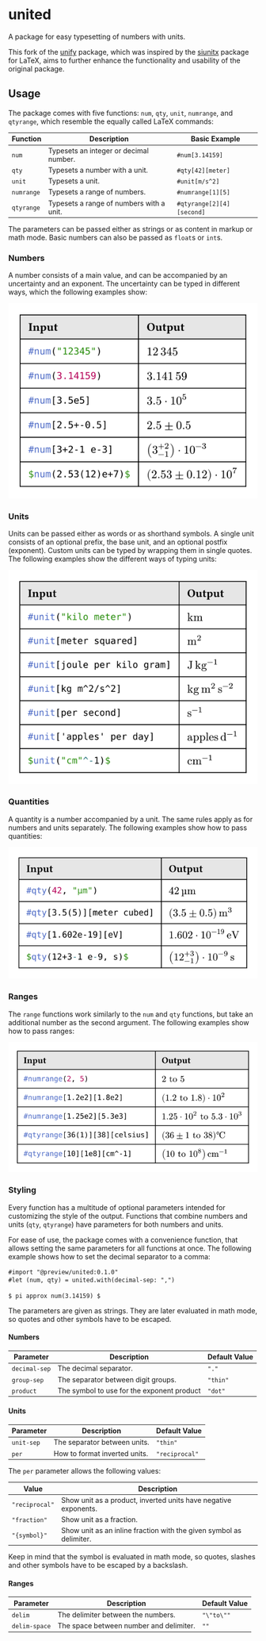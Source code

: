 # united
A package for easy typesetting of numbers with units.

This fork of the [unify](https://github.com/ChHecker/unify) package, which was inspired by the [siunitx](https://ctan.org/pkg/siunitx) package for LaTeX, aims to further enhance the functionality and usability of the original package.

## Usage
The package comes with five functions: `num`, `qty`, `unit`, `numrange`, and `qtyrange`, which resemble the equally called LaTeX commands:

| Function   | Description                              | Basic Example            |
|------------|------------------------------------------|--------------------------|
| `num`      | Typesets an integer or decimal number.   | `#num[3.14159]`          |
| `qty`      | Typesets a number with a unit.           | `#qty[42][meter]`        |
| `unit`     | Typesets a unit.                         | `#unit[m/s^2]`           |
| `numrange` | Typesets a range of numbers.             | `#numrange[1][5]`        |
| `qtyrange` | Typesets a range of numbers with a unit. | `#qtyrange[2][4][second]`|

The parameters can be passed either as strings or as content in markup or math mode. Basic numbers can also be passed as `float`s or `int`s.

### Numbers
A number consists of a main value, and can be accompanied by an uncertainty and an exponent. The uncertainty can be typed in different ways, which the following examples show:

![Example of numbers](examples/numbers.svg)

### Units
Units can be passed either as words or as shorthand symbols. A single unit consists of an optional prefix, the base unit, and an optional postfix (exponent). Custom units can be typed by wrapping them in single quotes. The following examples show the different ways of typing units:

![Example of units](examples/units.svg)

### Quantities
A quantity is a number accompanied by a unit. The same rules apply as for numbers and units separately. The following examples show how to pass quantities:

![Example of quantities](examples/quantities.svg)

### Ranges
The `range` functions work similarly to the `num` and `qty` functions, but take an additional number as the second argument. The following examples show how to pass ranges:

![Example of ranges](examples/ranges.svg)  

### Styling
Every function has a multitude of optional parameters intended for customizing the style of the output. Functions that combine numbers and units (`qty`, `qtyrange`) have parameters for both numbers and units.

For ease of use, the package comes with a convenience function, that allows setting the same parameters for all functions at once. The following example shows how to set the decimal separator to a comma:

```typ
#import "@preview/united:0.1.0"
#let (num, qty) = united.with(decimal-sep: ",")

$ pi approx num(3.14159) $
```

The parameters are given as strings. They are later evaluated in math mode, so quotes and other symbols have to be escaped.

#### Numbers

| Parameter     | Description                                | Default Value  |
|---------------|--------------------------------------------|----------------|
| `decimal-sep` | The decimal separator.                     | `"."`          |
| `group-sep`   | The separator between digit groups.        | `"thin"`       |
| `product`     | The symbol to use for the exponent product | `"dot"`        |

#### Units

| Parameter     | Description                                | Default Value  |
|---------------|--------------------------------------------|----------------|
| `unit-sep`    | The separator between units.               | `"thin"`       |
| `per`         | How to format inverted units.              | `"reciprocal"` |

The `per` parameter allows the following values:

| Value          | Description                                                         |
|----------------|---------------------------------------------------------------------|
| `"reciprocal"` | Show unit as a product, inverted units have negative exponents.     |
| `"fraction"`   | Show unit as a fraction.                                            |
| `"{symbol}"`   | Show unit as an inline fraction with the given symbol as delimiter. |

Keep in mind that the symbol is evaluated in math mode, so quotes, slashes and other symbols have to be escaped by a backslash.

#### Ranges

| Parameter     | Description                                | Default Value  |
|---------------|--------------------------------------------|----------------|
| `delim`       | The delimiter between the numbers.         | `"\"to\""`     |
| `delim-space` | The space between number and delimiter.    | `""`           |
